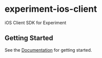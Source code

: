 # experiment-ios-client

iOS Client SDK for Experiment

## Getting Started

See the [Documentation](https://amplitude.com/docs/sdks/experiment-sdks/experiment-ios) for getting started.
